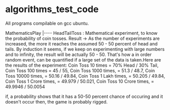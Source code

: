 # algorithms_test_code

All programs compilable on gcc ubuntu.

MathematicsPlay
|---- HeadTailToss :  Mathematical experiment, to know the probability of coin tosses. Result -> As the number of experiments are increased, the more it reaches the assumed 50 - 50 percent of head and tails. By induction it seems, if we keep on experimenting with large numbers and to infinity, the result will be actually 50 - 50. That's how a in order random event, can be quantified if a large set of the data is taken.Here are the results of the experiment:
Coin Toss 10 times		= 70% Head / 30% Tail,
Coin Toss 100 times		= 45 / 55,
Coin Toss 1000 times, 		= 51.3 / 48.7,
Coin Toss 10000 times, 		= 50.16 / 49.84,
Coin Toss 1 Lakh times, 	= 50.205 / 49.84,
Coin Toss 1 Crore times, 	= 49.979 / 50.021,
Coin Toss 10 Crore times, 	= 49.9946 / 50.0054

if, a probability shows that it has a 50-50 percent chance of occuring and it doesn't occur then, the game is probably rigged.
